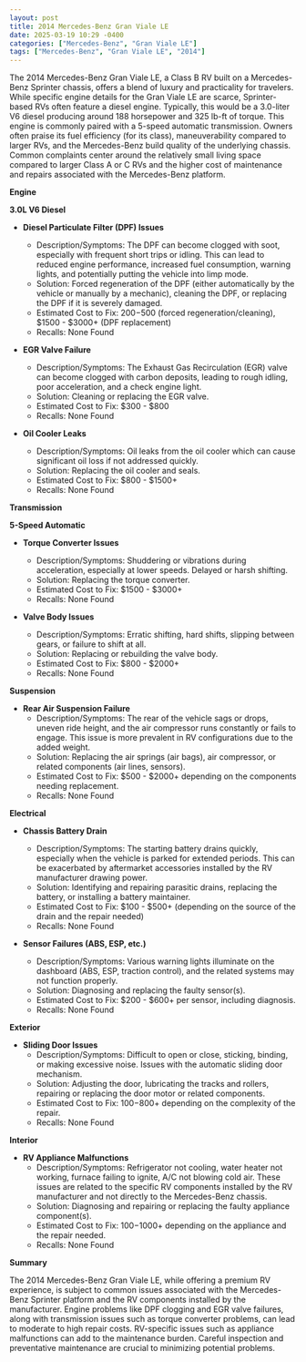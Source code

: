```yaml
---
layout: post
title: 2014 Mercedes-Benz Gran Viale LE
date: 2025-03-19 10:29 -0400
categories: ["Mercedes-Benz", "Gran Viale LE"]
tags: ["Mercedes-Benz", "Gran Viale LE", "2014"]
---
```

The 2014 Mercedes-Benz Gran Viale LE, a Class B RV built on a Mercedes-Benz Sprinter chassis, offers a blend of luxury and practicality for travelers. While specific engine details for the Gran Viale LE are scarce, Sprinter-based RVs often feature a diesel engine. Typically, this would be a 3.0-liter V6 diesel producing around 188 horsepower and 325 lb-ft of torque. This engine is commonly paired with a 5-speed automatic transmission. Owners often praise its fuel efficiency (for its class), maneuverability compared to larger RVs, and the Mercedes-Benz build quality of the underlying chassis. Common complaints center around the relatively small living space compared to larger Class A or C RVs and the higher cost of maintenance and repairs associated with the Mercedes-Benz platform.

**Engine**

**3.0L V6 Diesel**

*   **Diesel Particulate Filter (DPF) Issues**
    *   Description/Symptoms: The DPF can become clogged with soot, especially with frequent short trips or idling. This can lead to reduced engine performance, increased fuel consumption, warning lights, and potentially putting the vehicle into limp mode.
    *   Solution: Forced regeneration of the DPF (either automatically by the vehicle or manually by a mechanic), cleaning the DPF, or replacing the DPF if it is severely damaged.
    *   Estimated Cost to Fix: $200-$500 (forced regeneration/cleaning), $1500 - $3000+ (DPF replacement)
    *   Recalls: None Found

*   **EGR Valve Failure**
    *   Description/Symptoms: The Exhaust Gas Recirculation (EGR) valve can become clogged with carbon deposits, leading to rough idling, poor acceleration, and a check engine light.
    *   Solution: Cleaning or replacing the EGR valve.
    *   Estimated Cost to Fix: $300 - $800
    *   Recalls: None Found

*   **Oil Cooler Leaks**
    *   Description/Symptoms: Oil leaks from the oil cooler which can cause significant oil loss if not addressed quickly.
    *   Solution: Replacing the oil cooler and seals.
    *   Estimated Cost to Fix: $800 - $1500+
    *   Recalls: None Found

**Transmission**

**5-Speed Automatic**

*   **Torque Converter Issues**
    *   Description/Symptoms: Shuddering or vibrations during acceleration, especially at lower speeds. Delayed or harsh shifting.
    *   Solution: Replacing the torque converter.
    *   Estimated Cost to Fix: $1500 - $3000+
    *   Recalls: None Found

*   **Valve Body Issues**
    *   Description/Symptoms: Erratic shifting, hard shifts, slipping between gears, or failure to shift at all.
    *   Solution: Replacing or rebuilding the valve body.
    *   Estimated Cost to Fix: $800 - $2000+
    *   Recalls: None Found

**Suspension**

*   **Rear Air Suspension Failure**
    *   Description/Symptoms: The rear of the vehicle sags or drops, uneven ride height, and the air compressor runs constantly or fails to engage. This issue is more prevalent in RV configurations due to the added weight.
    *   Solution: Replacing the air springs (air bags), air compressor, or related components (air lines, sensors).
    *   Estimated Cost to Fix: $500 - $2000+ depending on the components needing replacement.
    *   Recalls: None Found

**Electrical**

*   **Chassis Battery Drain**
    *   Description/Symptoms: The starting battery drains quickly, especially when the vehicle is parked for extended periods. This can be exacerbated by aftermarket accessories installed by the RV manufacturer drawing power.
    *   Solution: Identifying and repairing parasitic drains, replacing the battery, or installing a battery maintainer.
    *   Estimated Cost to Fix: $100 - $500+ (depending on the source of the drain and the repair needed)
    *   Recalls: None Found

*   **Sensor Failures (ABS, ESP, etc.)**
    *   Description/Symptoms: Various warning lights illuminate on the dashboard (ABS, ESP, traction control), and the related systems may not function properly.
    *   Solution: Diagnosing and replacing the faulty sensor(s).
    *   Estimated Cost to Fix: $200 - $600+ per sensor, including diagnosis.
    *   Recalls: None Found

**Exterior**

*   **Sliding Door Issues**
    * Description/Symptoms: Difficult to open or close, sticking, binding, or making excessive noise. Issues with the automatic sliding door mechanism.
    * Solution: Adjusting the door, lubricating the tracks and rollers, repairing or replacing the door motor or related components.
    * Estimated Cost to Fix: $100-$800+ depending on the complexity of the repair.
    * Recalls: None Found

**Interior**

*   **RV Appliance Malfunctions**
    * Description/Symptoms: Refrigerator not cooling, water heater not working, furnace failing to ignite, A/C not blowing cold air. These issues are related to the specific RV components installed by the RV manufacturer and not directly to the Mercedes-Benz chassis.
    * Solution: Diagnosing and repairing or replacing the faulty appliance component(s).
    * Estimated Cost to Fix: $100-$1000+ depending on the appliance and the repair needed.
    * Recalls: None Found

**Summary**

The 2014 Mercedes-Benz Gran Viale LE, while offering a premium RV experience, is subject to common issues associated with the Mercedes-Benz Sprinter platform and the RV components installed by the manufacturer. Engine problems like DPF clogging and EGR valve failures, along with transmission issues such as torque converter problems, can lead to moderate to high repair costs. RV-specific issues such as appliance malfunctions can add to the maintenance burden. Careful inspection and preventative maintenance are crucial to minimizing potential problems.

